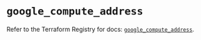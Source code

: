 # `google_compute_address`

Refer to the Terraform Registry for docs: [`google_compute_address`](https://registry.terraform.io/providers/hashicorp/google/6.16.0/docs/resources/compute_address).
